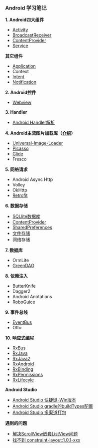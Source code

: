 ### Android 学习笔记

**1. Android四大组件**
- [Activity](https://github.com/zhaoqingyue/ZQYAndroidNotes/blob/master/%E5%9B%9B%E5%A4%A7%E7%BB%84%E4%BB%B6/Activity.md)
- [BroadcastReceiver](https://github.com/zhaoqingyue/ZQYAndroidNotes/blob/master/%E5%9B%9B%E5%A4%A7%E7%BB%84%E4%BB%B6/BroadcastReceiver.md)
- [ContentProvider](https://github.com/zhaoqingyue/ZQYAndroidNotes/blob/master/%E5%9B%9B%E5%A4%A7%E7%BB%84%E4%BB%B6/ContentProvider.md)
- [Service](https://github.com/zhaoqingyue/ZQYAndroidNotes/blob/master/%E5%9B%9B%E5%A4%A7%E7%BB%84%E4%BB%B6/Service.md)

**其它组件**
- [Application](https://github.com/zhaoqingyue/ZQYAndroidNotes/blob/master/%E5%9B%9B%E5%A4%A7%E7%BB%84%E4%BB%B6/Application.md)
- Context
- [Intent](https://github.com/zhaoqingyue/ZQYAndroidNotes/blob/master/%E5%9B%9B%E5%A4%A7%E7%BB%84%E4%BB%B6/Intent.md)
- [Notification](https://github.com/zhaoqingyue/ZQYAndroidNotes/blob/master/%E5%9B%9B%E5%A4%A7%E7%BB%84%E4%BB%B6/Notification.md)

**2. Android控件**
- [Webview](https://github.com/zhaoqingyue/ZQYAndroidNotes/blob/master/Android%E6%8E%A7%E4%BB%B6/Android_Webview.md)


**3. Handler**
- [Android Handler解析](https://github.com/zhaoqingyue/ZQYAndroidNotes/blob/master/Handler/Android%20Handler%E8%A7%A3%E6%9E%90.md)

**4. Android主流图片加载库（[介绍](https://github.com/zhaoqingyue/ZQYAndroidNotes/blob/master/%E5%9B%BE%E7%89%87%E5%8A%A0%E8%BD%BD%E5%BA%93/Android%E5%9B%BE%E7%89%87%E5%8A%A0%E8%BD%BD%E5%BA%93.md)）**
- [Universal-Image-Loader](https://github.com/zhaoqingyue/ZQYAndroidNotes/blob/master/%E5%9B%BE%E7%89%87%E5%8A%A0%E8%BD%BD%E5%BA%93/Android_UIL%E5%9B%BE%E7%89%87%E5%8A%A0%E8%BD%BD.md)
- [Picasso](https://github.com/zhaoqingyue/ZQYAndroidNotes/blob/master/%E5%9B%BE%E7%89%87%E5%8A%A0%E8%BD%BD%E5%BA%93/Android_Picasso%E5%9B%BE%E7%89%87%E5%8A%A0%E8%BD%BD.md)
- [Glide](https://github.com/zhaoqingyue/ZQYAndroidNotes/blob/master/%E5%9B%BE%E7%89%87%E5%8A%A0%E8%BD%BD%E5%BA%93/Android_Glide%E5%9B%BE%E7%89%87%E5%8A%A0%E8%BD%BD.md)
- Fresco

**5. 网络请求**
- Android Async Http
- Volley
- OkHttp
- [Retrofit](https://github.com/zhaoqingyue/ZQYAndroidNotes/blob/master/%E7%BD%91%E7%BB%9C%E6%A1%86%E6%9E%B6/Android_Retrofit%E7%BD%91%E7%BB%9C%E8%AF%B7%E6%B1%82.md)

**6. 数据存储**
- [SQLlite数据库](https://github.com/zhaoqingyue/ZQYAndroidNotes/blob/master/%E6%95%B0%E6%8D%AE%E5%AD%98%E5%82%A8/Android_SQLlite%E6%95%B0%E6%8D%AE%E5%BA%93.md)
- [ContentProvider](https://github.com/zhaoqingyue/ZQYAndroidNotes/blob/master/%E5%9B%9B%E5%A4%A7%E7%BB%84%E4%BB%B6/ContentProvider.md)
- [SharedPreferences](https://github.com/zhaoqingyue/ZQYAndroidNotes/blob/master/%E6%95%B0%E6%8D%AE%E5%AD%98%E5%82%A8/Android%20SharedPreferences.md)
- [文件存储](https://github.com/zhaoqingyue/ZQYAndroidNotes/blob/master/%E6%95%B0%E6%8D%AE%E5%AD%98%E5%82%A8/Android%E6%96%87%E4%BB%B6%E5%AD%98%E5%82%A8.md)
- 网络存储

**7. 数据库**
- OrmLite
- [GreenDAO](https://github.com/zhaoqingyue/ZQYAndroidNotes/blob/master/%E6%95%B0%E6%8D%AE%E5%BA%93/GreenDao.md)


**8. 依赖注入**
- ButterKnife
- Dagger2
- Android Anotations
- RoboGuice

**9. 事件总线**
- [EventBus](https://github.com/zhaoqingyue/ZQYAndroidNotes/blob/master/%E4%BA%8B%E4%BB%B6%E6%80%BB%E7%BA%BF/EventBus.md)
- Otto

**10. 响应式编程**
- [RxBus](https://github.com/zhaoqingyue/ZQYAndroidNotes/blob/master/RxJava%E7%B3%BB%E5%88%97/RxBus.md)
- [RxJava](https://github.com/zhaoqingyue/ZQYAndroidNotes/blob/master/RxJava%E7%B3%BB%E5%88%97/RxJava.md)
- [RxJava2](https://github.com/zhaoqingyue/ZQYAndroidNotes/blob/master/RxJava%E7%B3%BB%E5%88%97/RxJava2.md)
- [RxAndroid](https://github.com/zhaoqingyue/ZQYAndroidNotes/blob/master/RxJava%E7%B3%BB%E5%88%97/RxAndroid.md)
- [RxBinding](https://github.com/zhaoqingyue/ZQYAndroidNotes/blob/master/RxJava%E7%B3%BB%E5%88%97/RxBinding.md)
- [RxPermissions](https://github.com/zhaoqingyue/ZQYAndroidNotes/blob/master/RxJava%E7%B3%BB%E5%88%97/RxPermissions.md)
- [RxLifecyle](https://github.com/zhaoqingyue/ZQYAndroidNotes/blob/master/RxJava%E7%B3%BB%E5%88%97/RxLifecyle.md)

**Android Studio**
- [Android Studio 快捷键-Win版本](https://github.com/zhaoqingyue/ZQYAndroidNotes/blob/master/Android%20Studio/Android%20Studio%20%E5%BF%AB%E6%8D%B7%E9%94%AE-Win%E7%89%88%E6%9C%AC.md)
- [Android Studio gradle的buildTypes配置](https://github.com/zhaoqingyue/ZQYAndroidNotes/blob/master/Android%20Studio/Android_Studio%E4%B9%8Bgradle%E7%9A%84buildTypes%E9%85%8D%E7%BD%AE.md)
- [Android Studio 多渠道打包](https://github.com/zhaoqingyue/ZQYAndroidNotes/blob/master/Android%20Studio/Android%20Studio%E5%A4%9A%E6%B8%A0%E9%81%93%E6%89%93%E5%8C%85.md)


**遇到的问题**
- [解决ScrollView嵌套ListView问题](https://github.com/zhaoqingyue/ZQYAndroidNotes/blob/master/%E9%81%87%E5%88%B0%E7%9A%84%E9%97%AE%E9%A2%98/%E8%A7%A3%E5%86%B3ScrollView%E5%B5%8C%E5%A5%97ListView%E9%97%AE%E9%A2%98.md)
- [找不到 constraint-layout:1.0.1-xxx](https://github.com/zhaoqingyue/ZQYAndroidNotes/blob/master/%E9%81%87%E5%88%B0%E7%9A%84%E9%97%AE%E9%A2%98/%E6%89%BE%E4%B8%8D%E5%88%B0%20constraint%20layout.md)